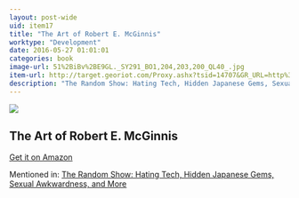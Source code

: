 ```yaml
---
layout: post-wide
uid: item17
title: "The Art of Robert E. McGinnis"
worktype: "Development"
date: 2016-05-27 01:01:01
categories: book
image-url: 51%2BiBv%2BE9GL._SY291_BO1,204,203,200_QL40_.jpg
item-url: http://target.georiot.com/Proxy.ashx?tsid=14707&GR_URL=http%3A%2F%2Fwww.amazon.com%2FArt-Robert-E-McGinnis%2Fdp%2F1781162174%2F
description: "The Random Show: Hating Tech, Hidden Japanese Gems, Sexual Awkwardness, and More"
---
```

<a href="http://target.georiot.com/Proxy.ashx?tsid=14707&GR_URL=http%3A%2F%2Fwww.amazon.com%2FArt-Robert-E-McGinnis%2Fdp%2F1781162174%2F" target="blank"><img src="../../../../img/thumbs/51%2BiBv%2BE9GL._SY291_BO1,204,203,200_QL40_.jpg" class="prod-img"></a>
<h2>The Art of Robert E. McGinnis</h2>
<p><a href="http://target.georiot.com/Proxy.ashx?tsid=14707&GR_URL=http%3A%2F%2Fwww.amazon.com%2FArt-Robert-E-McGinnis%2Fdp%2F1781162174%2F" target="blank">Get it on Amazon</a><p>
<p>Mentioned in: <a href="http://fourhourworkweek.com/2014/11/25/the-random-show-hating-tech-hidden-japanese-gems-sexual-awkwardness-and-more/" target="blank">The Random Show: Hating Tech, Hidden Japanese Gems, Sexual Awkwardness, and More</a></p>
